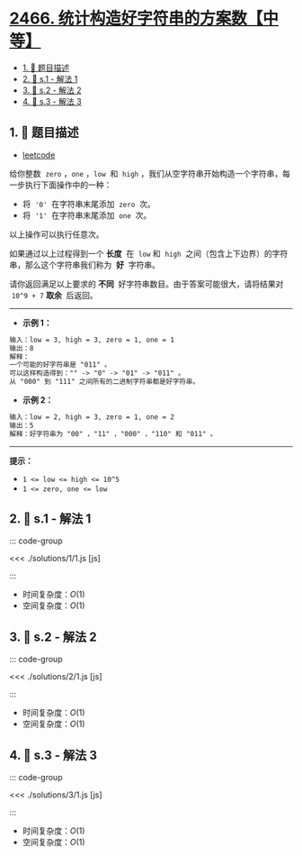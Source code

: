 # [2466. 统计构造好字符串的方案数【中等】](https://github.com/tnotesjs/TNotes.leetcode/tree/main/notes/2466.%20%E7%BB%9F%E8%AE%A1%E6%9E%84%E9%80%A0%E5%A5%BD%E5%AD%97%E7%AC%A6%E4%B8%B2%E7%9A%84%E6%96%B9%E6%A1%88%E6%95%B0%E3%80%90%E4%B8%AD%E7%AD%89%E3%80%91)

<!-- region:toc -->

- [1. 📝 题目描述](#1--题目描述)
- [2. 🎯 s.1 - 解法 1](#2--s1---解法-1)
- [3. 🎯 s.2 - 解法 2](#3--s2---解法-2)
- [4. 🎯 s.3 - 解法 3](#4--s3---解法-3)

<!-- endregion:toc -->

## 1. 📝 题目描述

- [leetcode](https://leetcode.cn/problems/count-ways-to-build-good-strings/)

给你整数  `zero` ，`one` ，`low`  和  `high` ，我们从空字符串开始构造一个字符串，每一步执行下面操作中的一种：

- 将  `'0'`  在字符串末尾添加  `zero`  次。
- 将  `'1'`  在字符串末尾添加  `one`  次。

以上操作可以执行任意次。

如果通过以上过程得到一个 **长度**  在  `low` 和  `high`  之间（包含上下边界）的字符串，那么这个字符串我们称为  **好**  字符串。

请你返回满足以上要求的 **不同**  好字符串数目。由于答案可能很大，请将结果对  `10^9 + 7` **取余**  后返回。

---

- **示例 1：**

```txt
输入：low = 3, high = 3, zero = 1, one = 1
输出：8
解释：
一个可能的好字符串是 "011" 。
可以这样构造得到："" -> "0" -> "01" -> "011" 。
从 "000" 到 "111" 之间所有的二进制字符串都是好字符串。
```

- **示例 2：**

```txt
输入：low = 2, high = 3, zero = 1, one = 2
输出：5
解释：好字符串为 "00" ，"11" ，"000" ，"110" 和 "011" 。
```

---

**提示：**

- `1 <= low <= high <= 10^5`
- `1 <= zero, one <= low`

## 2. 🎯 s.1 - 解法 1

::: code-group

<<< ./solutions/1/1.js [js]

:::

- 时间复杂度：$O(1)$
- 空间复杂度：$O(1)$

## 3. 🎯 s.2 - 解法 2

::: code-group

<<< ./solutions/2/1.js [js]

:::

- 时间复杂度：$O(1)$
- 空间复杂度：$O(1)$

## 4. 🎯 s.3 - 解法 3

::: code-group

<<< ./solutions/3/1.js [js]

:::

- 时间复杂度：$O(1)$
- 空间复杂度：$O(1)$
